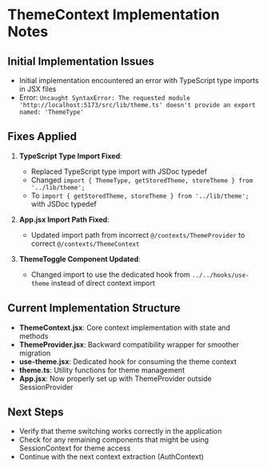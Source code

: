 # ThemeContext Implementation Notes

## Initial Implementation Issues

- Initial implementation encountered an error with TypeScript type imports in JSX files
- Error: `Uncaught SyntaxError: The requested module 'http://localhost:5173/src/lib/theme.ts' doesn't provide an export named: 'ThemeType'`

## Fixes Applied

1. **TypeScript Type Import Fixed**:
   - Replaced TypeScript type import with JSDoc typedef
   - Changed `import { ThemeType, getStoredTheme, storeTheme } from '../lib/theme';`
   - To `import { getStoredTheme, storeTheme } from '../lib/theme';` with JSDoc typedef

2. **App.jsx Import Path Fixed**:
   - Updated import path from incorrect `@/contexts/ThemeProvider` to correct `@/contexts/ThemeContext`

3. **ThemeToggle Component Updated**:
   - Changed import to use the dedicated hook from `../../hooks/use-theme` instead of direct context import

## Current Implementation Structure

- **ThemeContext.jsx**: Core context implementation with state and methods
- **ThemeProvider.jsx**: Backward compatibility wrapper for smoother migration
- **use-theme.jsx**: Dedicated hook for consuming the theme context
- **theme.ts**: Utility functions for theme management
- **App.jsx**: Now properly set up with ThemeProvider outside SessionProvider

## Next Steps

- Verify that theme switching works correctly in the application
- Check for any remaining components that might be using SessionContext for theme access
- Continue with the next context extraction (AuthContext)